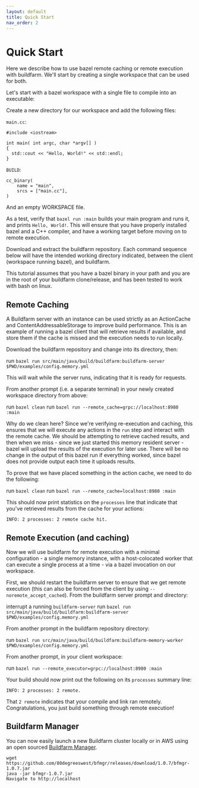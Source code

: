```yaml
---
layout: default
title: Quick Start
nav_order: 2
---
```


# Quick Start

Here we describe how to use bazel remote caching or remote execution with buildfarm. We'll start by creating a single workspace that can be used for both.

Let's start with a bazel workspace with a single file to compile into an executable:

Create a new directory for our workspace and add the following files:

`main.cc`:
```
#include <iostream>

int main( int argc, char *argv[] )
{
  std::cout << "Hello, World!" << std::endl;
}
```

`BUILD`:
```
cc_binary(
    name = "main",
    srcs = ["main.cc"],
)
```

And an empty WORKSPACE file.

As a test, verify that `bazel run :main` builds your main program and runs it, and prints `Hello, World!`. This will ensure that you have properly installed bazel and a C++ compiler, and have a working target before moving on to remote execution.

Download and extract the buildfarm repository. Each command sequence below will have the intended working directory indicated, between the client (workspace running bazel), and buildfarm.

This tutorial assumes that you have a bazel binary in your path and you are in the root of your buildfarm clone/release, and has been tested to work with bash on linux.

## Remote Caching

A Buildfarm server with an instance can be used strictly as an ActionCache and ContentAddressableStorage to improve build performance. This is an example of running a bazel client that will retrieve results if available, and store them if the cache is missed and the execution needs to run locally.

Download the buildfarm repository and change into its directory, then:

run `bazel run src/main/java/build/buildfarm:buildfarm-server $PWD/examples/config.memory.yml`

This will wait while the server runs, indicating that it is ready for requests.

From another prompt (i.e. a separate terminal) in your newly created workspace directory from above:

run `bazel clean`
run `bazel run --remote_cache=grpc://localhost:8980 :main`

Why do we clean here? Since we're verifying re-execution and caching, this ensures that we will execute any actions in the `run` step and interact with the remote cache. We should be attempting to retrieve cached results, and then when we miss - since we just started this memory resident server - bazel will upload the results of the execution for later use. There will be no change in the output of this bazel run if everything worked, since bazel does not provide output each time it uploads results.

To prove that we have placed something in the action cache, we need to do the following:

run `bazel clean`
run `bazel run --remote_cache=localhost:8980 :main`

This should now print statistics on the `processes` line that indicate that you've retrieved results from the cache for your actions:

```
INFO: 2 processes: 2 remote cache hit.
```

## Remote Execution (and caching)

Now we will use buildfarm for remote execution with a minimal configuration - a single memory instance, with a host-colocated worker that can execute a single process at a time - via a bazel invocation on our workspace.

First, we should restart the buildfarm server to ensure that we get remote execution (this can also be forced from the client by using `--noremote_accept_cached`). From the buildfarm server prompt and directory:

interrupt a running `buildfarm-server`
run `bazel run src/main/java/build/buildfarm:buildfarm-server $PWD/examples/config.memory.yml`

From another prompt in the buildfarm repository directory:

run `bazel run src/main/java/build/buildfarm:buildfarm-memory-worker $PWD/examples/config.memory.yml`

From another prompt, in your client workspace:

run `bazel run --remote_executor=grpc://localhost:8980 :main`

Your build should now print out the following on its `processes` summary line:

```
INFO: 2 processes: 2 remote.
```

That `2 remote` indicates that your compile and link ran remotely. Congratulations, you just build something through remote execution!

## Buildfarm Manager

You can now easily launch a new Buildfarm cluster locally or in AWS using an open sourced <a href="https://github.com/80degreeswest/bfmgr">Buildfarm Manager</a>.

```
wget https://github.com/80degreeswest/bfmgr/releases/download/1.0.7/bfmgr-1.0.7.jar
java -jar bfmgr-1.0.7.jar
Navigate to http://localhost
```
